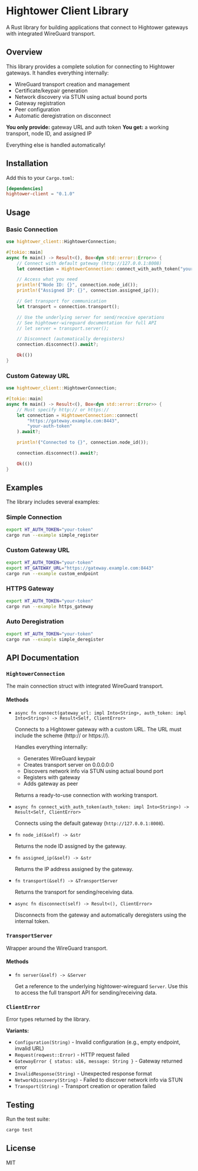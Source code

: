 # Hightower Client Library

A Rust library for building applications that connect to Hightower gateways with integrated WireGuard transport.

## Overview

This library provides a complete solution for connecting to Hightower gateways. It handles everything internally:

- WireGuard transport creation and management
- Certificate/keypair generation
- Network discovery via STUN using actual bound ports
- Gateway registration
- Peer configuration
- Automatic deregistration on disconnect

**You only provide:** gateway URL and auth token
**You get:** a working transport, node ID, and assigned IP

Everything else is handled automatically!

## Installation

Add this to your `Cargo.toml`:

```toml
[dependencies]
hightower-client = "0.1.0"
```

## Usage

### Basic Connection

```rust
use hightower_client::HightowerConnection;

#[tokio::main]
async fn main() -> Result<(), Box<dyn std::error::Error>> {
    // Connect with default gateway (http://127.0.0.1:8008)
    let connection = HightowerConnection::connect_with_auth_token("your-auth-token").await?;

    // Access what you need
    println!("Node ID: {}", connection.node_id());
    println!("Assigned IP: {}", connection.assigned_ip());

    // Get transport for communication
    let transport = connection.transport();

    // Use the underlying server for send/receive operations
    // See hightower-wireguard documentation for full API
    // let server = transport.server();

    // Disconnect (automatically deregisters)
    connection.disconnect().await?;

    Ok(())
}
```

### Custom Gateway URL

```rust
use hightower_client::HightowerConnection;

#[tokio::main]
async fn main() -> Result<(), Box<dyn std::error::Error>> {
    // Must specify http:// or https://
    let connection = HightowerConnection::connect(
        "https://gateway.example.com:8443",
        "your-auth-token"
    ).await?;

    println!("Connected to {}", connection.node_id());

    connection.disconnect().await?;

    Ok(())
}
```

## Examples

The library includes several examples:

### Simple Connection
```bash
export HT_AUTH_TOKEN="your-token"
cargo run --example simple_register
```

### Custom Gateway URL
```bash
export HT_AUTH_TOKEN="your-token"
export HT_GATEWAY_URL="https://gateway.example.com:8443"
cargo run --example custom_endpoint
```

### HTTPS Gateway
```bash
export HT_AUTH_TOKEN="your-token"
cargo run --example https_gateway
```

### Auto Deregistration
```bash
export HT_AUTH_TOKEN="your-token"
cargo run --example simple_deregister
```

## API Documentation

### `HightowerConnection`

The main connection struct with integrated WireGuard transport.

#### Methods

- `async fn connect(gateway_url: impl Into<String>, auth_token: impl Into<String>) -> Result<Self, ClientError>`

  Connects to a Hightower gateway with a custom URL. The URL must include the scheme (http:// or https://).

  Handles everything internally:
  - Generates WireGuard keypair
  - Creates transport server on 0.0.0.0:0
  - Discovers network info via STUN using actual bound port
  - Registers with gateway
  - Adds gateway as peer

  Returns a ready-to-use connection with working transport.

- `async fn connect_with_auth_token(auth_token: impl Into<String>) -> Result<Self, ClientError>`

  Connects using the default gateway (`http://127.0.0.1:8008`).

- `fn node_id(&self) -> &str`

  Returns the node ID assigned by the gateway.

- `fn assigned_ip(&self) -> &str`

  Returns the IP address assigned by the gateway.

- `fn transport(&self) -> &TransportServer`

  Returns the transport for sending/receiving data.

- `async fn disconnect(self) -> Result<(), ClientError>`

  Disconnects from the gateway and automatically deregisters using the internal token.

### `TransportServer`

Wrapper around the WireGuard transport.

#### Methods

- `fn server(&self) -> &Server`

  Get a reference to the underlying hightower-wireguard `Server`.
  Use this to access the full transport API for sending/receiving data.


### `ClientError`

Error types returned by the library.

**Variants:**
- `Configuration(String)` - Invalid configuration (e.g., empty endpoint, invalid URL)
- `Request(reqwest::Error)` - HTTP request failed
- `GatewayError { status: u16, message: String }` - Gateway returned error
- `InvalidResponse(String)` - Unexpected response format
- `NetworkDiscovery(String)` - Failed to discover network info via STUN
- `Transport(String)` - Transport creation or operation failed

## Testing

Run the test suite:

```bash
cargo test
```

## License

MIT
